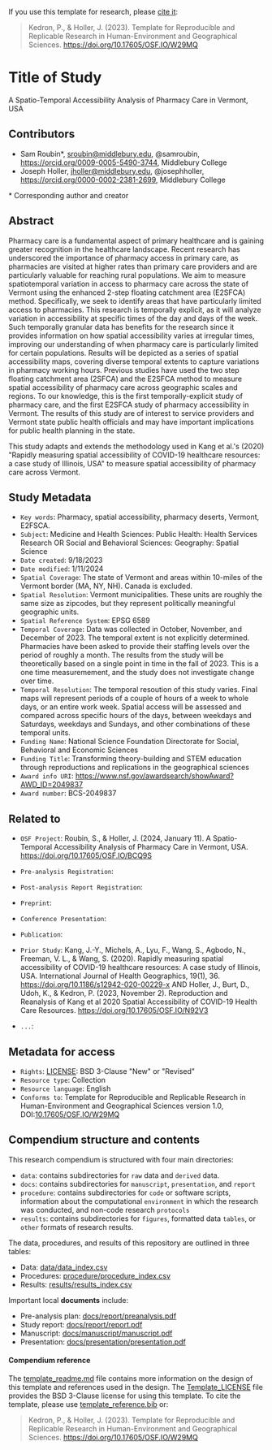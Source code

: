 If you use this template for research, please [cite it](template_reference.bib):
> Kedron, P., & Holler, J. (2023). Template for Reproducible and Replicable Research in Human-Environment and Geographical Sciences. https://doi.org/10.17605/OSF.IO/W29MQ

# Title of Study
A Spatio-Temporal Accessibility Analysis of Pharmacy Care in Vermont, USA

## Contributors

- Sam Roubin\*, sroubin@middlebury.edu, @samroubin, https://orcid.org/0009-0005-5490-3744, Middlebury College
- Joseph Holler, jholler@middlebury.edu, @josephholler, https://orcid.org/0000-0002-2381-2699, Middlebury College

\* Corresponding author and creator

## Abstract

Pharmacy care is a fundamental aspect of primary healthcare and is gaining greater recognition in the healthcare landscape. Recent research has underscored the importance of pharmacy access in primary care, as pharmacies are visited at higher rates than primary care providers and are particularly valuable for reaching rural populations. We aim to measure spatiotemporal variation in access to pharmacy care across the state of Vermont using the enhanced 2-step floating catchment area (E2SFCA) method. Specifically, we seek to identify areas that have particularly limited access to pharmacies. This research is temporally explicit, as it will analyze variation in accessibility at specific times of the day and days of the week. Such temporally granular data has benefits for the research since it provides information on how spatial accessibility varies at irregular times, improving our understanding of when pharmacy care is particularly limited for certain populations. Results will be depicted as a series of spatial accessibility maps, covering diverse temporal extents to capture variations in pharmacy working hours. Previous studies have used the two step floating catchment area (2SFCA) and the E2SFCA method to measure spatial accessibility of pharmacy care across geographic scales and regions. To our knowledge, this is the first temporally-explicit study of pharmacy care, and the first E2SFCA study of pharmacy accessibility in Vermont. The results of this study are of interest to service providers and Vermont state public health officials and may have important implications for public health planning in the state. 

This study adapts and extends the methodology used in Kang et al.'s (2020) "Rapidly measuring spatial accessibility of COVID-19 healthcare resources: a case study of Illinois, USA" to measure spatial accessibility of pharmacy care across Vermont. 

## Study Metadata

- `Key words`: Pharmacy, spatial accessibility, pharmacy deserts, Vermont, E2FSCA. 
- `Subject`: Medicine and Health Sciences: Public Health: Health Services Research OR Social and Behavioral Sciences: Geography: Spatial Science
- `Date created`: 9/18/2023
- `Date modified`: 1/11/2024
- `Spatial Coverage`: The state of Vermont and areas within 10-miles of the Vermont border (MA, NY, NH). Canada is excluded. 
- `Spatial Resolution`: Vermont municipalities. These units are roughly the same size as zipcodes, but they represent politically meaningful geographic units. 
- `Spatial Reference System`: EPSG 6589  
- `Temporal Coverage`: Data was collected in October, November, and December of 2023. The temporal extent is not explicitly determined. Pharmacies have been asked to provide their staffing levels over the period of roughly a month. The results from the study will be theoretically based on a single point in time in the fall of 2023. This is a one time measuremement, and the study does not investigate change over time. 
- `Temporal Resolution`: The temporal resoution of this study varies. Final maps will represent periods of a couple of hours of a week to whole days, or an entire work week. Spatial access will be assessed and compared across specific hours of the days, between weekdays and Saturdays, weekdays and Sundays, and other combinations of these temporal units. 
- `Funding Name`: National Science Foundation Directorate for Social, Behavioral and Economic Sciences
- `Funding Title`: Transforming theory-building and STEM education through reproductions and replications in the geographical sciences
- `Award info URI`: https://www.nsf.gov/awardsearch/showAward?AWD_ID=2049837
- `Award number`: BCS-2049837

## Related to

- `OSF Project`: Roubin, S., & Holler, J. (2024, January 11). A Spatio-Temporal Accessibility Analysis of Pharmacy Care in Vermont, USA. https://doi.org/10.17605/OSF.IO/BCQ9S
- `Pre-analysis Registration`:
- `Post-analysis Report Registration`:
- `Preprint`:
- `Conference Presentation`:
- `Publication`: 
- `Prior Study`: Kang, J.-Y., Michels, A., Lyu, F., Wang, S., Agbodo, N., Freeman, V. L., & Wang, S. (2020). Rapidly measuring spatial accessibility of COVID-19 healthcare resources: A case study of Illinois, USA. International Journal of Health Geographics, 19(1), 36. https://doi.org/10.1186/s12942-020-00229-x AND Holler, J., Burt, D., Udoh, K., & Kedron, P. (2023, November 2). Reproduction and Reanalysis of Kang et al 2020 Spatial Accessibility of COVID-19 Health Care Resources. https://doi.org/10.17605/OSF.IO/N92V3

- `...`:

## Metadata for access

- `Rights`: [LICENSE](LICENSE): BSD 3-Clause "New" or "Revised"
- `Resource type`: Collection
- `Resource language`: English
- `Conforms to`: Template for Reproducible and Replicable Research in Human-Environment and Geographical Sciences version 1.0, DOI:[10.17605/OSF.IO/W29MQ](https://doi.org/10.17605/OSF.IO/W29MQ)

## Compendium structure and contents

This research compendium is structured with four main directories:

- `data`: contains subdirectories for `raw` data and `derived` data.
- `docs`: contains subdirectories for `manuscript`, `presentation`, and `report`
- `procedure`: contains subdirectories for `code` or software scripts, information about the computational `environment` in which the research was conducted, and non-code research `protocols`
- `results`: contains subdirectories for `figures`, formatted data `tables`, or `other` formats of research results.

The data, procedures, and results of this repository are outlined in three tables:
- Data: [data/data_index.csv](data/data_index.csv)
- Procedures: [procedure/procedure_index.csv](procedure/procedure_index.csv)
- Results: [results/results_index.csv](results/results_index.csv)

Important local **documents** include:
- Pre-analysis plan: [docs/report/preanalysis.pdf](docs/report/preanalysis.pdf)
- Study report: [docs/report/report.pdf](docs/report/report.pdf)
- Manuscript: [docs/manuscript/manuscript.pdf](docs/manuscript/manuscript.pdf)
- Presentation: [docs/presentation/presentation.pdf](docs/presentation/presentation.pdf)

#### Compendium reference

The [template_readme.md](template_readme.md) file contains more information on the design of this template and references used in the design.
The [Template_LICENSE](Template_LICENSE) file provides the BSD 3-Clause license for using this template.
To cite the template, please use [template_reference.bib](template_reference.bib) or:
> Kedron, P., & Holler, J. (2023). Template for Reproducible and Replicable Research in Human-Environment and Geographical Sciences. https://doi.org/10.17605/OSF.IO/W29MQ
